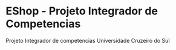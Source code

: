 # EShop - Projeto Integrador de Competencias

Projeto Integrador de competencias Universidade Cruzeiro do Sul

